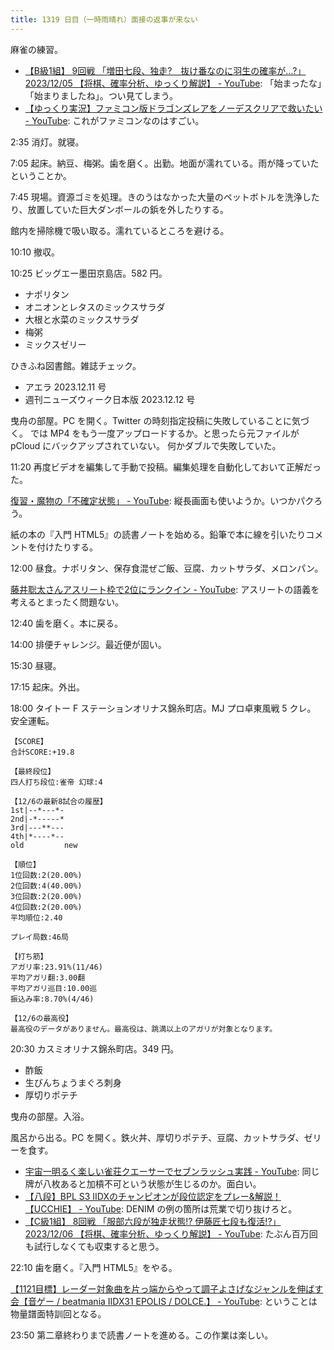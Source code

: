 ```yaml
---
title: 1319 日目（一時雨晴れ）面接の返事が来ない
---
```


麻雀の練習。

* [【B級1組】 9回戦 「増田七段、独走?　抜け番なのに羽生の確率が…?」 2023/12/05 【将棋、確率分析、ゆっくり解説】 - YouTube](https://www.youtube.com/watch?v=T-Ls9ei14ao):
  「始まったな」「始まりましたね」。つい見てしまう。
* [【ゆっくり実況】ファミコン版ドラゴンズレアをノーデスクリアで救いたい - YouTube](https://www.youtube.com/watch?v=Igl3nxJHECY):
  これがファミコンなのはすごい。

2:35 消灯。就寝。

7:05 起床。納豆、梅粥。歯を磨く。出勤。地面が濡れている。雨が降っていたということか。

7:45 現場。資源ゴミを処理。きのうはなかった大量のペットボトルを洗浄したり、放置していた巨大ダンボールの鋲を外したりする。

館内を掃除機で吸い取る。濡れているところを避ける。

10:10 撤収。

10:25 ビッグエー墨田京島店。582 円。

* ナポリタン
* オニオンとレタスのミックスサラダ
* 大根と水菜のミックスサラダ
* 梅粥
* ミックスゼリー

ひきふね図書館。雑誌チェック。

* アエラ 2023.12.11 号
* 週刊ニューズウィーク日本版 2023.12.12 号

曳舟の部屋。PC を開く。Twitter の時刻指定投稿に失敗していることに気づく。
では MP4 をもう一度アップロードするか。と思ったら元ファイルが pCloud にバックアップされていない。
何かダブルで失敗していた。

11:20 再度ビデオを編集して手動で投稿。編集処理を自動化しておいて正解だった。

[復習・魔物の「不確定状態」 - YouTube](https://www.youtube.com/watch?v=pdxqtRLjUeQ):
縦長画面も使いようか。いつかパクろう。

紙の本の『入門 HTML5』の読書ノートを始める。鉛筆で本に線を引いたりコメントを付けたりする。

12:00 昼食。ナポリタン、保存食混ぜご飯、豆腐、カットサラダ、メロンパン。

[藤井聡太さんアスリート枠で2位にランクイン - YouTube](https://www.youtube.com/watch?v=oStFdfCnxVE):
アスリートの語義を考えるとまったく問題ない。

12:40 歯を磨く。本に戻る。

14:00 排便チャレンジ。最近便が固い。

15:30 昼寝。

17:15 起床。外出。

18:00 タイトー F ステーションオリナス錦糸町店。MJ プロ卓東風戦 5 クレ。
安全運転。

```text
【SCORE】
合計SCORE:+19.8

【最終段位】
四人打ち段位:雀帝 幻球:4

【12/6の最新8試合の履歴】
1st|--*---*-
2nd|-*-----*
3rd|---**---
4th|*----*--
old         new

【順位】
1位回数:2(20.00%)
2位回数:4(40.00%)
3位回数:2(20.00%)
4位回数:2(20.00%)
平均順位:2.40

プレイ局数:46局

【打ち筋】
アガリ率:23.91%(11/46)
平均アガリ翻:3.00翻
平均アガリ巡目:10.00巡
振込み率:8.70%(4/46)

【12/6の最高役】
最高役のデータがありません。最高役は、跳満以上のアガリが対象となります。
```

20:30 カスミオリナス錦糸町店。349 円。

* 酢飯
* 生びんちょうまぐろ刺身
* 厚切りポテチ

曳舟の部屋。入浴。

風呂から出る。PC を開く。鉄火丼、厚切りポテチ、豆腐、カットサラダ、ゼリーを食す。

* [宇宙一明るく楽しい雀荘クエーサーでセブンラッシュ実践 - YouTube](https://www.youtube.com/watch?v=ket0vWE5bqY):
  同じ牌が八枚あると加槓不可という状態が生じるのか。面白い。
* [【八段】BPL S3 IIDXのチャンピオンが段位認定をプレー&解説！【UCCHIE】 - YouTube](https://www.youtube.com/watch?v=iHUMDUsvGIQ):
  DENIM の例の箇所は荒業で切り抜けろと。
* [【C級1組】 8回戦 「服部六段が独走状態!? 伊藤匠七段も復活!?」 2023/12/06 【将棋、確率分析、ゆっくり解説】 - YouTube](https://www.youtube.com/watch?v=KEHTWN0oweg):
  たぶん百万回も試行しなくても収束すると思う。

22:10 歯を磨く。『入門 HTML5』をやる。

[【1121目標】レーダー対象曲を片っ端からやって調子よさげなジャンルを伸ばす会【音ゲー / beatmania IIDX31 EPOLIS / DOLCE.】 - YouTube](https://www.youtube.com/watch?v=mR-IzlQa1BI):
ということは物量譜面特訓回となる。

23:50 第二章終わりまで読書ノートを進める。この作業は楽しい。

